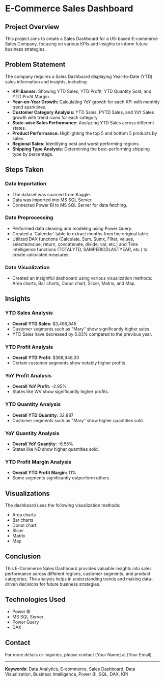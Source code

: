 # E-Commerce Sales Dashboard

## Project Overview

This project aims to create a Sales Dashboard for a US-based E-commerce Sales Company, focusing on various KPIs and insights to inform future business strategies.

## Problem Statement

The company requires a Sales Dashboard displaying Year-to-Date (YTD) sales information and insights, including:

- **KPI Banner:** Showing YTD Sales, YTD Profit, YTD Quantity Sold, and YTD Profit Margin.
- **Year-on-Year Growth:** Calculating YoY growth for each KPI with monthly trend sparklines.
- **Customer Category Analysis:** YTD Sales, PYTD Sales, and YoY Sales growth with trend icons for each category.
- **State-wise Sales Performance:** Analyzing YTD Sales across different states.
- **Product Performance:** Highlighting the top 5 and bottom 5 products by sales.
- **Regional Sales:** Identifying best and worst performing regions.
- **Shipping Type Analysis:** Determining the best-performing shipping type by percentage.

## Steps Taken

### Data Importation

- The dataset was sourced from Kaggle.
- Data was imported into MS SQL Server.
- Connected Power BI to MS SQL Server for data fetching.

### Data Preprocessing

- Performed data cleaning and modeling using Power Query.
- Created a 'Calendar' table to extract months from the original table.
- Utilized DAX functions (Calculate, Sum, Sumx, Filter, values, selectedvalue, return, concatenate, divide, var, etc.) and Time Intelligence functions (TOTALYTD, SAMPERIODLASTYEAR, etc.) to create calculated measures.

### Data Visualization

- Created an insightful dashboard using various visualization methods: Area charts, Bar charts, Donut chart, Slicer, Matrix, and Map.

## Insights

### YTD Sales Analysis

- **Overall YTD Sales:** $3,496,845
- Customer segments such as "Mary" show significantly higher sales.
- YTD Sales have decreased by 0.83% compared to the previous year.

### YTD Profit Analysis

- **Overall YTD Profit:** $388,948.30
- Certain customer segments show notably higher profits.

### YoY Profit Analysis

- **Overall YoY Profit:** -2.95%
- States like WV show significantly higher profits.

### YTD Quantity Analysis

- **Overall YTD Quantity:** 32,887
- Customer segments such as "Mary" show higher quantities sold.

### YoY Quantity Analysis

- **Overall YoY Quantity:** -6.55%
- States like ND show higher quantities sold.

### YTD Profit Margin Analysis

- **Overall YTD Profit Margin:** 11%
- Some segments significantly outperform others.

## Visualizations

The dashboard uses the following visualization methods:
- Area charts
- Bar charts
- Donut chart
- Slicer
- Matrix
- Map

## Conclusion

This E-Commerce Sales Dashboard provides valuable insights into sales performance across different regions, customer segments, and product categories. The analysis helps in understanding trends and making data-driven decisions for future business strategies.

## Technologies Used

- Power BI
- MS SQL Server
- Power Query
- DAX

## Contact

For more details or inquiries, please contact [Your Name] at [Your Email].

---

**Keywords:** Data Analytics, E-commerce, Sales Dashboard, Data Visualization, Business Intelligence, Power BI, SQL, DAX, KPI
